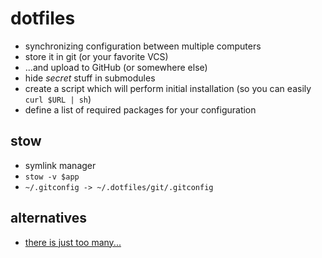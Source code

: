 dotfiles
========

 * synchronizing configuration between multiple computers
  * store it in git (or your favorite VCS)
   * ...and upload to GitHub (or somewhere else)
   * hide *secret* stuff in submodules
  * create a script which will perform initial installation (so you can easily `curl $URL | sh`)
  * define a list of required packages for your configuration

## stow

 * symlink manager
 * `stow -v $app`
 * `~/.gitconfig -> ~/.dotfiles/git/.gitconfig`

## alternatives

 * [there is just too many...](https://www.google.com/search?q=dotfiles%20manager)
